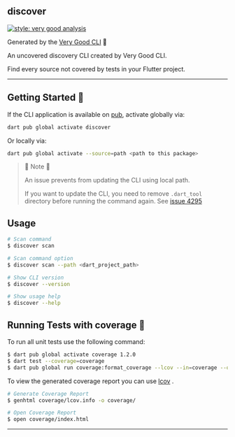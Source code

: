 ## discover

[![style: very good analysis][very_good_analysis_badge]][very_good_analysis_link]

Generated by the [Very Good CLI][very_good_cli_link] 🤖

An uncovered discovery CLI created by Very Good CLI.

Find every source not covered by tests in your Flutter project.

---

## Getting Started 🚀

If the CLI application is available on [pub](https://pub.dev), activate globally via:

```sh
dart pub global activate discover
```

Or locally via:

```sh
dart pub global activate --source=path <path to this package>
```

> 🚨 Note 🚨
> 
> An issue prevents from updating the CLI using local path.
> 
> If you want to update the CLI, you need to remove `.dart_tool` directory before running the command again.
> See [issue 4295](https://github.com/dart-lang/pub/issues/4295)

## Usage

```sh
# Scan command
$ discover scan

# Scan command option
$ discover scan --path <dart_project_path>

# Show CLI version
$ discover --version

# Show usage help
$ discover --help
```

## Running Tests with coverage 🧪

To run all unit tests use the following command:

```sh
$ dart pub global activate coverage 1.2.0
$ dart test --coverage=coverage
$ dart pub global run coverage:format_coverage --lcov --in=coverage --out=coverage/lcov.info
```

To view the generated coverage report you can use [lcov](https://github.com/linux-test-project/lcov)
.

```sh
# Generate Coverage Report
$ genhtml coverage/lcov.info -o coverage/

# Open Coverage Report
$ open coverage/index.html
```

---

[very_good_analysis_badge]: https://img.shields.io/badge/style-very_good_analysis-B22C89.svg
[very_good_analysis_link]: https://pub.dev/packages/very_good_analysis
[very_good_cli_link]: https://github.com/VeryGoodOpenSource/very_good_cli